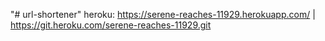 "# url-shortener" 
heroku:
https://serene-reaches-11929.herokuapp.com/ | https://git.heroku.com/serene-reaches-11929.git
